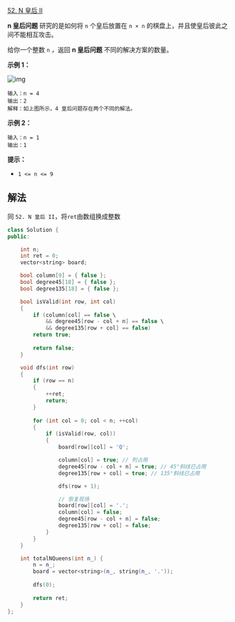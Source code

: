 [52. N 皇后 II](https://leetcode.cn/problems/n-queens-ii/)

**n 皇后问题** 研究的是如何将 `n` 个皇后放置在 `n × n` 的棋盘上，并且使皇后彼此之间不能相互攻击。

给你一个整数 `n` ，返回 **n 皇后问题** 不同的解决方案的数量。

 

**示例 1：**

![img](https://assets.leetcode.com/uploads/2020/11/13/queens.jpg)

```
输入：n = 4
输出：2
解释：如上图所示，4 皇后问题存在两个不同的解法。
```

**示例 2：**

```
输入：n = 1
输出：1
```

 

**提示：**

- `1 <= n <= 9`



## 解法

同 `52. N 皇后 II`，将`ret`由数组换成整数

```cc
class Solution {
public:

    int n;
    int ret = 0;
    vector<string> board;

    bool column[9] = { false };
    bool degree45[18] = { false };
    bool degree135[18] = { false };

    bool isValid(int row, int col) 
    {
        if (column[col] == false \
            && degree45[row - col + n] == false \
            && degree135[row + col] == false)
        return true;
                             
        return false;
    }

    void dfs(int row) 
    {
        if (row == n) 
        {
            ++ret;
            return;
        }
        
        for (int col = 0; col < n; ++col) 
        {
            if (isValid(row, col)) 
            {
                board[row][col] = 'Q';

                column[col] = true; // 列占用
                degree45[row - col + n] = true; // 45°斜线已占用
                degree135[row + col] = true; // 135°斜线已占用

                dfs(row + 1);

                // 恢复现场
                board[row][col] = '.'; 
                column[col] = false;
                degree45[row - col + n] = false;
                degree135[row + col] = false;
            }
        }
    }

    int totalNQueens(int n_) {
        n = n_;  
        board = vector<string>(n_, string(n_, '.'));
        
        dfs(0);
        
        return ret;
    }
};
```

